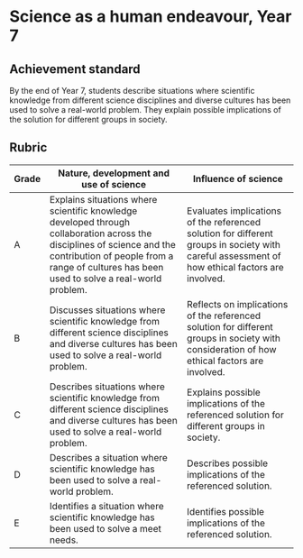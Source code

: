 # Science as a human endeavour, Year 7

## Achievement standard

By the end of Year 7,
students describe situations where scientific knowledge from different science disciplines and diverse cultures has been used to solve a real-world problem. They explain possible implications of the solution for different groups in society.

## Rubric

| Grade | Nature, development and use of science | Influence of science |
|-------|----------------------------------------|----------------------|
| A | Explains situations where scientific knowledge developed through collaboration across the disciplines of science and the contribution of people from a range of cultures has been used to solve a real-world problem. | Evaluates implications of the referenced solution for different groups in society with careful assessment of how ethical factors are involved. |
| B | Discusses situations where scientific knowledge from different science disciplines and diverse cultures has been used to solve a real-world problem. | Reflects on implications of the referenced solution for different groups in society with consideration of how ethical factors are involved. |
| C | Describes situations where scientific knowledge from different science disciplines and diverse cultures has been used to solve a real-world problem. | Explains possible implications of the referenced solution for different groups in society. |
| D | Describes a situation where scientific knowledge has been used to solve a real-world problem. | Describes possible implications of the referenced solution. |
| E | Identifies a situation where scientific knowledge has been used to solve a meet needs. | Identifies possible implications of the referenced solution. |
